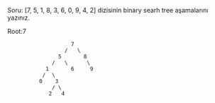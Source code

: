 Soru:	[7, 5, 1, 8, 3, 6, 0, 9, 4, 2] dizisinin binary searh tree aşamalarını yazınız.

Root:7

						7
					  /	  \
					5		8
				  /   \		 \
				1		6	  9
			   /  \
			  0	   3
				  / \
				 2	 4